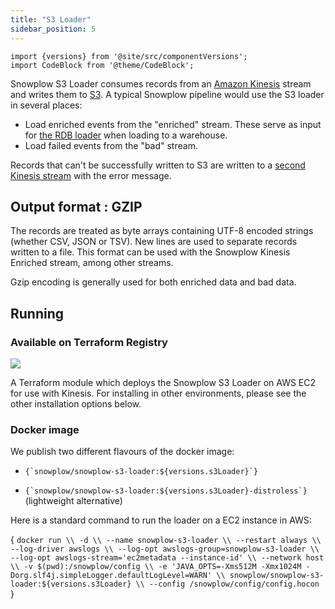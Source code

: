 ```yaml
---
title: "S3 Loader"
sidebar_position: 5
---
```


```mdx-code-block
import {versions} from '@site/src/componentVersions';
import CodeBlock from '@theme/CodeBlock';
```

Snowplow S3 Loader consumes records from an [Amazon Kinesis](http://aws.amazon.com/kinesis/) stream and writes them to [S3](http://aws.amazon.com/s3/). A typical Snowplow pipeline would use the S3 loader in several places:

- Load enriched events from the "enriched" stream. These serve as input for [the RDB loader](/docs/api-reference/loaders-storage-targets/snowplow-rdb-loader/index.md) when loading to a warehouse.
- Load failed events from the "bad" stream.

Records that can't be successfully written to S3 are written to a [second Kinesis stream](https://github.com/snowplow/snowplow-s3-loader/blob/master/examples/config.hocon.sample#L75) with the error message.

## Output format : GZIP

The records are treated as byte arrays containing UTF-8 encoded strings (whether CSV, JSON or TSV). New lines are used to separate records written to a file. This format can be used with the Snowplow Kinesis Enriched stream, among other streams.

Gzip encoding is generally used for both enriched data and bad data.

## Running

### Available on Terraform Registry

[![](https://img.shields.io/static/v1?label=Terraform&message=Registry&color=7B42BC&logo=terraform)](https://registry.terraform.io/modules/snowplow-devops/s3-loader-kinesis-ec2/aws/latest)

A Terraform module which deploys the Snowplow S3 Loader on AWS EC2 for use with Kinesis. For installing in other environments, please see the other installation options below.

### Docker image

We publish two different flavours of the docker image:

- <p><code>{`snowplow/snowplow-s3-loader:${versions.s3Loader}`}</code></p>
- <p><code>{`snowplow/snowplow-s3-loader:${versions.s3Loader}-distroless`}</code> (lightweight alternative)</p>

Here is a standard command to run the loader on a EC2 instance in AWS:

<CodeBlock language="bash">{
`docker run \\
      -d \\
      --name snowplow-s3-loader \\
      --restart always \\
      --log-driver awslogs \\
      --log-opt awslogs-group=snowplow-s3-loader \\
      --log-opt awslogs-stream='ec2metadata --instance-id' \\
      --network host \\
      -v $(pwd):/snowplow/config \\
      -e 'JAVA_OPTS=-Xms512M -Xmx1024M -Dorg.slf4j.simpleLogger.defaultLogLevel=WARN' \\
      snowplow/snowplow-s3-loader:${versions.s3Loader} \\
      --config /snowplow/config/config.hocon
`}</CodeBlock>